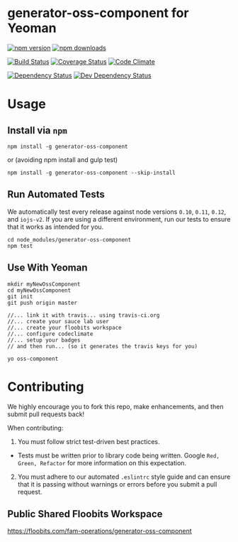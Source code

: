 # generator-oss-component for Yeoman

[![npm version](https://img.shields.io/npm/v/generator-oss-component.svg)](https://www.npmjs.com/package/generator-oss-component) [![npm downloads](https://img.shields.io/npm/dm/generator-oss-component.svg)](https://www.npmjs.com/package/generator-oss-component)

[![Build Status](https://travis-ci.org/FreeAllMedia/generator-oss-component.png?branch=master)](https://travis-ci.org/FreeAllMedia/generator-oss-component) [![Coverage Status](https://coveralls.io/repos/FreeAllMedia/generator-oss-component/badge.svg)](https://coveralls.io/r/FreeAllMedia/generator-oss-component) [![Code Climate](https://codeclimate.com/repos/557bdf9e695680585b007d4e/badges/536e157dec354dc8c8fd/gpa.svg)](https://codeclimate.com/repos/557bdf9e695680585b007d4e/feed)

[![Dependency Status](https://david-dm.org/FreeAllMedia/generator-oss-component.png?theme=shields.io)](https://david-dm.org/FreeAllMedia/generator-oss-component?theme=shields.io) [![Dev Dependency Status](https://david-dm.org/FreeAllMedia/generator-oss-component/dev-status.svg)](https://david-dm.org/FreeAllMedia/generator-oss-component?theme=shields.io#info=devDependencies)

# Usage

## Install via `npm`

```
npm install -g generator-oss-component
```

or (avoiding npm install and gulp test)

```
npm install -g generator-oss-component --skip-install
```


## Run Automated Tests

We automatically test every release against node versions `0.10`, `0.11`, `0.12`, and `iojs-v2`. If you are using a different environment, run our tests to ensure that it works as intended for you.

```
cd node_modules/generator-oss-component
npm test
```

## Use With Yeoman

```
mkdir myNewOssComponent
cd myNewOssComponent
git init
git push origin master

//... link it with travis... using travis-ci.org
//... create your sauce lab user
//... create your floobits workspace
//... configure codeclimate
//... setup your badges
// and then run... (so it generates the travis keys for you)

yo oss-component
```

# Contributing

We highly encourage you to fork this repo, make enhancements, and then submit pull requests back!

When contributing:

1. You must follow strict test-driven best practices.
  * Tests must be written prior to library code being written. Google `Red, Green, Refactor` for more information on this expectation.
2. You must adhere to our automated `.eslintrc` style guide and can ensure that it is passing without warnings or errors before you submit a pull request.

## Public Shared Floobits Workspace

https://floobits.com/fam-operations/generator-oss-component
